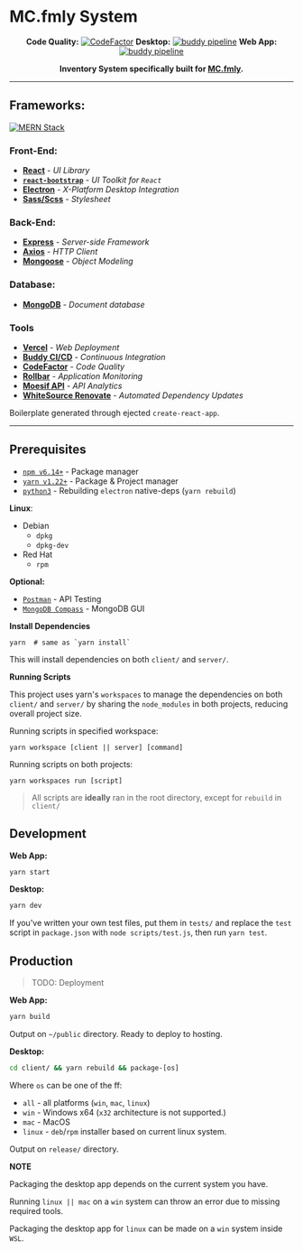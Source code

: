 # MC.fmly System


<div align="center">

**Code Quality:** [![CodeFactor](https://www.codefactor.io/repository/github/jhdcruz/mc.fmly-system/badge?s=12c335ef55a5d9cb0a15c337d17ac27b97e843cd)](https://www.codefactor.io/repository/github/jhdcruz/mc.fmly-system) **Desktop:** [![buddy pipeline](https://app.buddy.works/jhdcruz/mc-fmly-system/pipelines/pipeline/285802/badge.svg?token=88cd275c0ba0c928ef949169703e21440acb90c7d1488b5435bcfbb773fe9989 "buddy pipeline")](https://app.buddy.works/jhdcruz/mc-fmly-system/pipelines/pipeline/285802) **Web App:** [![buddy pipeline](https://app.buddy.works/jhdcruz/mc-fmly-system/pipelines/pipeline/285797/badge.svg?token=88cd275c0ba0c928ef949169703e21440acb90c7d1488b5435bcfbb773fe9989 "buddy pipeline")](https://app.buddy.works/jhdcruz/mc-fmly-system/pipelines/pipeline/285797)


**Inventory System specifically built for [MC.fmly](https://www.facebook.com/MC.fmly/).**

</div>

---

## Frameworks:

[![MERN Stack](https://webassets.mongodb.com/_com_assets/cms/mern-stack-b9q1kbudz0.png)](https://www.mongodb.com/mern-stack)

### Front-End:

  - [**React**](https://reactjs.org/) - _UI Library_
  - [**`react-bootstrap`**](https://react-bootstrap.github.io/) - _UI Toolkit for `React`_
  - [**Electron**](https://electronjs.org) - _X-Platform Desktop Integration_
  - [**Sass/Scss**](https://sass-lang.com) - _Stylesheet_

### Back-End:

  - [**Express**](https://expressjs.com) - _Server-side Framework_
  - [**Axios**](https://github.com/axios/axios) - _HTTP Client_
  - [**Mongoose**](https:/mongoosjes.com) - _Object Modeling_

### Database:

  - [**MongoDB**](https://mongodb.com) - _Document database_

### Tools

- [**Vercel**](https://vercel.com) - _Web Deployment_
- [**Buddy CI/CD**](https://app.buddy.works) - _Continuous Integration_
- [**CodeFactor**](https://codefactor.io) - _Code Quality_
- [**Rollbar**](https://rollbar.com) - _Application Monitoring_
- [**Moesif API**](https://www.moesif.com/) - _API Analytics_
- [**WhiteSource Renovate**](https://renovate.whitesourcesoftware.com/) - _Automated Dependency Updates_

Boilerplate generated through ejected `create-react-app`.

---

## Prerequisites

- [`npm v6.14+`](https://nodejs.org/en/) - Package manager
- [`yarn v1.22+`](https://yarnpkg.com/getting-started/install) - Package & Project manager
- [`python3`](https://www.python.org/downloads/) - Rebuilding `electron` native-deps (`yarn rebuild`)

**Linux**:

- Debian
   - `dpkg`
   - `dpkg-dev`
- Red Hat
   - `rpm`

**Optional:**

- [`Postman`](https://www.postman.com/) - API Testing
- [`MongoDB Compass`](https://www.mongodb.com/try/download/compass) - MongoDB GUI

**Install Dependencies**

```
yarn  # same as `yarn install`
```

This will install dependencies on both `client/` and `server/`.

**Running Scripts**

This project uses yarn's `workspaces` to manage the dependencies on both `client/` and `server/` by sharing the `node_modules` in both projects, reducing overall project size.

Running scripts in specified workspace:

```yarn workspace [client || server] [command]```

Running scripts on both projects:

```yarn workspaces run [script]```

> All scripts are **ideally** ran in the root directory,
> except for `rebuild` in `client/`

## Development

**Web App:**

```bash
yarn start
```

**Desktop:**

```bash
yarn dev
```

If you've written your own test files, put them in `tests/` and replace the `test` script in `package.json` with `node scripts/test.js`, then run `yarn test`.

## Production

> TODO: Deployment

**Web App:**

```bash
yarn build
```

Output on `~/public` directory. Ready to deploy to hosting.

**Desktop:**

```bash
cd client/ && yarn rebuild && package-[os]
```

Where `os` can be one of the ff:

- `all` - all platforms (`win`, `mac`, `linux`)
- `win` - Windows x64 (`x32` architecture is not supported.)
- `mac` - MacOS
- `linux` - `deb`/`rpm` installer based on current linux system.

Output on `release/` directory.

**NOTE**

Packaging the desktop app depends on the current system you have.

Running `linux || mac` on a `win` system can throw an error due to missing required tools.

Packaging the desktop app for `linux` can be made on a `win` system inside `WSL`.
